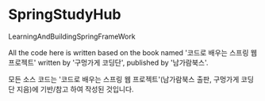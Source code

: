 # SpringStudyHub
LearningAndBuildingSpringFrameWork

All the code here is written based on the book named '코드로 배우는 스프링 웹 프로젝트' written by '구멍가게 코딩단', published by '남가람북스'.

모든 소스 코드는 '코드로 배우는 스프링 웹 프로젝트'(남가람북스 출판, 구멍가게 코딩단 지음)에 기반/참고 하여 작성된 것입니다.

